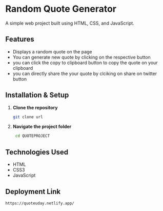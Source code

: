 # Random Quote Generator 


A simple web project built using HTML, CSS, and JavaScript.





## Features 
- Displays a random quote on the page
- You can generate new quote by clicking on the respective button
- you can click the copy to clipboard button to copy the quote on your clipboard
- you can directly share the your quote by clciking on share on twitter button




## Installation & Setup

1. **Clone the repository**
   ```bash
   git clone url
2. **Navigate the project folder**
   ```bash
    cd QUOTEPROJECT
## Technologies Used
- HTML
- CSS3 
- JavaScript 

## Deployment Link
    https://quoteuday.netlify.app/